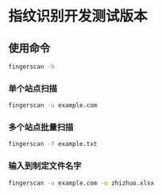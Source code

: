 # 指纹识别开发测试版本

## 使用命令

```bash
fingerscan -h
```

### 单个站点扫描

```bash
fingerscan -u example.com
```

### 多个站点批量扫描

```bash
fingerscan -f example.txt
```

### 输入到制定文件名字

```bash
fingerscan -u example.com -o zhizhuo.xlsx
```